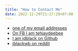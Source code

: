```yaml
---
title: "How to Contact Me"
date: 2022-12-29T21:27:29+07:00
---
```


- [one of my email addresses](mailto:sayhello@linuxguru.net)
- [On FB I am tehjaydeebee](http://fb.com/teyjaydeebee)
- [I am jdblack on Github](https://github.com/jdblack/)
- [jblackwb on reddit](https://www.reddit.com/user/jblackwb/)


